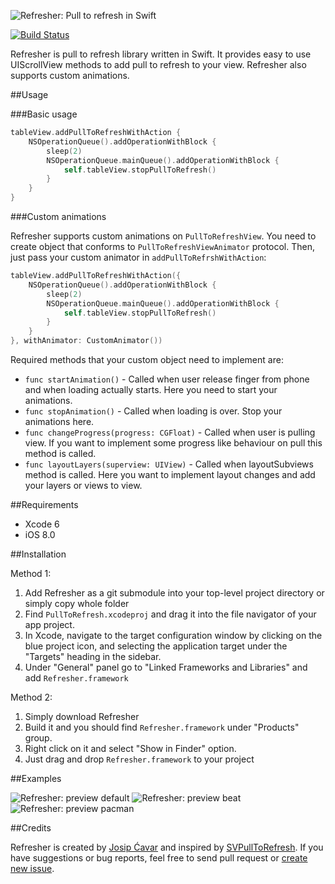 ![Refresher: Pull to refresh in Swift](https://raw.githubusercontent.com/jcavar/refresher/master/refresher.png)

[![Build Status](https://travis-ci.org/jcavar/refresher.svg)](https://travis-ci.org/jcavar/refresher)
 
Refresher is pull to refresh library written in Swift. It provides easy to use UIScrollView methods to add pull to refresh to your view. 
Refresher also supports custom animations.

##Usage

###Basic usage

```swift
tableView.addPullToRefreshWithAction {
	NSOperationQueue().addOperationWithBlock {
    	sleep(2)
        NSOperationQueue.mainQueue().addOperationWithBlock {
        	self.tableView.stopPullToRefresh()
        }
    }
}
```

###Custom animations

Refresher supports custom animations on `PullToRefreshView`. You need to create object that conforms to `PullToRefreshViewAnimator` protocol.
Then, just pass your custom animator in `addPullToRefrshWithAction`:

```swift
tableView.addPullToRefreshWithAction({           
  	NSOperationQueue().addOperationWithBlock {
   		sleep(2)
        NSOperationQueue.mainQueue().addOperationWithBlock {
        	self.tableView.stopPullToRefresh()
        }
    }
}, withAnimator: CustomAnimator())
```

Required methods that your custom object need to implement are:

*   `func startAnimation()` - Called when user release finger from phone and when loading actually starts. Here you need to start your animations.
*   `func stopAnimation()` - Called when loading is over. Stop your animations here.
*   `func changeProgress(progress: CGFloat)` - Called when user is pulling view. If you want to implement some progress like behaviour on pull this method is called.
*   `func layoutLayers(superview: UIView)` - Called when layoutSubviews method is called. Here you want to implement layout changes and add your layers or views to view.

##Requirements

*	Xcode 6
*	iOS 8.0

##Installation

Method 1:

1.	Add Refresher as a git submodule into your top-level project directory or simply copy whole folder
2.	Find `PullToRefresh.xcodeproj` and drag it into the file navigator of your app project.
3.	In Xcode, navigate to the target configuration window by clicking on the blue project icon, and selecting the application target under the "Targets" heading in the sidebar.
4.	Under "General" panel go to "Linked Frameworks and Libraries" and add `Refresher.framework`

Method 2:

1.	Simply download Refresher
2.	Build it and you should find `Refresher.framework` under "Products" group.
3.	Right click on it and select "Show in Finder" option.
4.	Just drag and drop `Refresher.framework` to your project

##Examples

![Refresher: preview default](https://raw.githubusercontent.com/jcavar/refresher/master/previews/anim_default.gif)
![Refresher: preview beat](https://raw.githubusercontent.com/jcavar/refresher/master/previews/anim_beat.gif)
![Refresher: preview pacman](https://raw.githubusercontent.com/jcavar/refresher/master/previews/anim_pacman.gif)

##Credits

Refresher is created by [Josip Ćavar](https://twitter.com/josip04) and inspired by [SVPullToRefresh](https://github.com/samvermette/SVPullToRefresh/). If you have suggestions or bug reports, feel free to send pull request or [create new issue](https://github.com/jcavar/refresher/issues/new).

